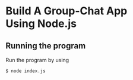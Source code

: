 # Build A Group-Chat App Using Node.js

## Running the program

Run the program by using

```shell
$ node index.js
```
